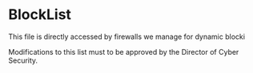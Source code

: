 # BlockList
This file is directly accessed by firewalls we manage for dynamic blocki

Modifications to this list must to be approved by the Director of Cyber Security.



